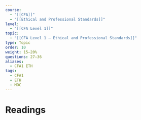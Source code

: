 ```yaml
---
course:
  - "[[CFA]]"
  - "[[Ethical and Professional Standards]]"
level:
  - "[[CFA Level 1]]"
topic:
  - "[[CFA Level 1 — Ethical and Professional Standards]]"
type: Topic
order: 10
weight: 15–20%
questions: 27–36
aliases:
  - CFA1 ETH
tags:
  - CFA1
  - ETH
  - MOC
---
```

# Readings